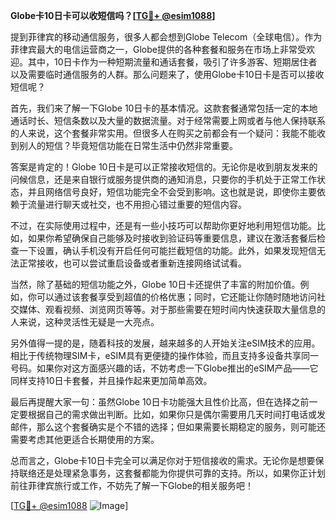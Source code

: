 **Globe卡10日卡可以收短信吗？[[TG💪+ @esim1088](https://t.me/s/esim1088)]**

提到菲律宾的移动通信服务，很多人都会想到Globe Telecom（全球电信）。作为菲律宾最大的电信运营商之一，Globe提供的各种套餐和服务在市场上非常受欢迎。其中，10日卡作为一种短期流量和通话套餐，吸引了许多游客、短期居住者以及需要临时通信服务的人群。那么问题来了，使用Globe卡10日卡是否可以接收短信呢？

首先，我们来了解一下Globe 10日卡的基本情况。这款套餐通常包括一定的本地通话时长、短信条数以及大量的数据流量。对于经常需要上网或者与他人保持联系的人来说，这个套餐非常实用。但很多人在购买之前都会有一个疑问：我能不能收到别人的短信？毕竟短信功能在日常生活中仍然非常重要。

答案是肯定的！Globe 10日卡是可以正常接收短信的。无论你是收到朋友发来的问候信息，还是来自银行或服务提供商的通知消息，只要你的手机处于正常工作状态，并且网络信号良好，短信功能完全不会受到影响。这也就是说，即使你主要依赖于流量进行聊天或社交，也不用担心错过重要的短信内容。

不过，在实际使用过程中，还是有一些小技巧可以帮助你更好地利用短信功能。比如，如果你希望确保自己能够及时接收到验证码等重要信息，建议在激活套餐后检查一下设置，确认手机没有开启任何可能拦截短信的功能。此外，如果发现短信无法正常接收，也可以尝试重启设备或者重新连接网络试试看。

当然，除了基础的短信功能之外，Globe 10日卡还提供了丰富的附加价值。例如，你可以通过该套餐享受到超值的价格优惠；同时，它还能让你随时随地访问社交媒体、观看视频、浏览网页等等。对于那些需要在短时间内快速获取大量信息的人来说，这种灵活性无疑是一大亮点。

另外值得一提的是，随着科技的发展，越来越多的人开始关注eSIM技术的应用。相比于传统物理SIM卡，eSIM具有更便捷的操作体验，而且支持多设备共享同一号码。如果你对这方面感兴趣的话，不妨考虑一下Globe推出的eSIM产品——它同样支持10日卡套餐，并且操作起来更加简单高效。

最后再提醒大家一句：虽然Globe 10日卡功能强大且性价比高，但在选择之前一定要根据自己的需求做出判断。比如，如果你只是偶尔需要用几天时间打电话或发邮件，那么这个套餐确实是个不错的选择；但如果需要长期稳定的服务，则可能还需要考虑其他更适合长期使用的方案。

总而言之，Globe卡10日卡完全可以满足你对于短信接收的需求。无论你是想要保持联络还是处理紧急事务，这套餐都能为你提供可靠的支持。所以，如果你正计划前往菲律宾旅行或工作，不妨先了解一下Globe的相关服务吧！

[[TG💪+ @esim1088](https://t.me/s/esim1088) ![Image](https://i.postimg.cc/4NQfJmqS/Snipaste-2025-05-13-00-14-12.png)]